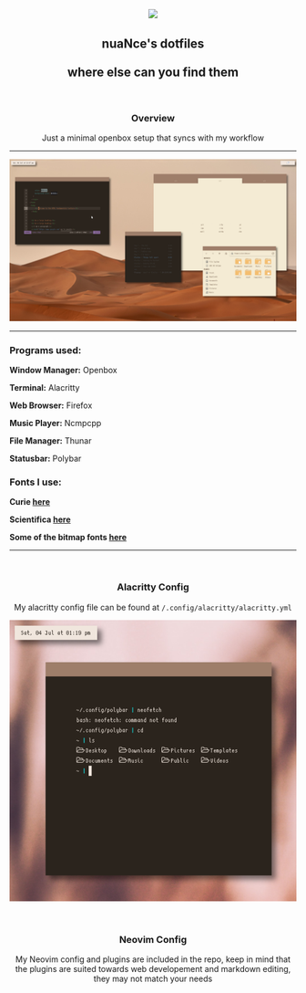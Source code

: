 <p align="center">
  <img width="25%" src="https://i.imgur.com/Mcdonvs.jpg?1"
</p>

<h2 align="center">
    <b>nuaNce's dotfiles</b> 
    <br />
    <br />
    <b>where else can you find them</b>
</h2>
<br />

<h3 align="center">
    <b>Overview</b>
</h3>
<p align="center">Just a minimal openbox setup that syncs with my workflow</p>

***
![img](scrots/scrot-desktop.png)

***
### Programs used:

**Window Manager:** Openbox

**Terminal:** Alacritty

**Web Browser:** Firefox

**Music Player:** Ncmpcpp

**File Manager:** Thunar

**Statusbar:** Polybar

### Fonts I use:

**Curie [here](https://github.com/NerdyPepper/curie)**

**Scientifica [here](https://github.com/NerdyPepper/scientifica)**

**Some of the bitmap fonts [here](https://addy-dclxvi.github.io/post/bitmap-fonts/)**
***

<br />
<h3 align="center">Alacritty Config</h3>

<p align="center"

My alacritty config file can be found at `/.config/alacritty/alacritty.yml`

</p>

<p align="center"

![img](scrots/scrot-alacritty.png)

</p>

<br />
<h3 align="center">Neovim Config</h3>

<p align="center"

My Neovim config and plugins are included in the repo, keep in mind that the plugins are suited towards web developement and markdown editing, they may not match your needs
